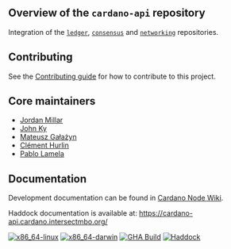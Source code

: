 ## Overview of the `cardano-api` repository

Integration of the [`ledger`](https://github.com/IntersectMBO/cardano-ledger), [`consensus`](https://github.com/IntersectMBO/ouroboros-consensus) and
[`networking`](https://github.com/IntersectMBO/ouroboros-network/tree/master/ouroboros-network) repositories.

## Contributing

See the [Contributing guide](CONTRIBUTING.md) for how to contribute to this project.

## Core maintainers

* [Jordan Millar](https://github.com/Jimbo4350)
* [John Ky](https://github.com/newhoggy)
* [Mateusz Gałażyn](https://github.com/carbolymer)
* [Clément Hurlin](https://github.com/smelc)
* [Pablo Lamela](https://github.com/palas)

## Documentation

Development documentation can be found in [Cardano Node Wiki](https://github.com/input-output-hk/cardano-node-wiki/wiki).

Haddock documentation is available at: https://cardano-api.cardano.intersectmbo.org/

[![x86\_64-linux](https://img.shields.io/endpoint?url=https://ci.iog.io/job/IntersectMBO-cardano-api/main/x86_64-linux.required/shield&style=flat-square&label=x86_64-linux)](https://ci.iog.io/job/IntersectMBO-cardano-api/main/x86_64-linux.required)
[![x86\_64-darwin](https://img.shields.io/endpoint?url=https://ci.iog.io/job/IntersectMBO-cardano-api/main/x86_64-darwin.required/shield&style=flat-square&label=x86_64-darwin)](https://ci.iog.io/job/IntersectMBO-cardano-api/main/x86_64-darwin.required)
[![GHA Build](https://img.shields.io/github/actions/workflow/status/intersectmbo/cardano-api/haskell.yml?branch=main&label=GHA%20Build&style=flat-square)](https://github.com/IntersectMBO/cardano-api/actions/workflows/haskell.yml?query=branch%3Amain)
[![Haddock](https://img.shields.io/github/actions/workflow/status/intersectmbo/cardano-api/github-page.yml?branch=main&label=Haddocks&style=flat-square)](https://github.com/IntersectMBO/cardano-api/actions/workflows/github-page.yml?query=branch%3Amain)

